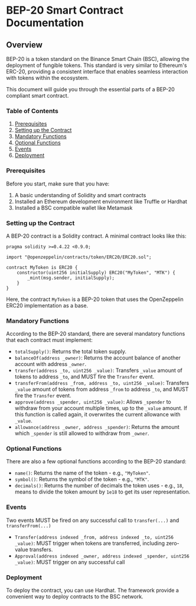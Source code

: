 # BEP-20 Smart Contract Documentation

## Overview

BEP-20 is a token standard on the Binance Smart Chain (BSC), allowing the deployment of fungible tokens. This standard is very similar to Ethereum's ERC-20, providing a consistent interface that enables seamless interaction with tokens within the ecosystem. 

This document will guide you through the essential parts of a BEP-20 compliant smart contract.

### Table of Contents

1. [Prerequisites](#prerequisites)
2. [Setting up the Contract](#setting-up-the-contract)
3. [Mandatory Functions](#mandatory-functions)
4. [Optional Functions](#optional-functions)
5. [Events](#events)
6. [Deployment](#deployment)

### Prerequisites <a name="prerequisites"></a>

Before you start, make sure that you have:

1. A basic understanding of Solidity and smart contracts
2. Installed an Ethereum development environment like Truffle or Hardhat
3. Installed a BSC compatible wallet like Metamask

### Setting up the Contract <a name="setting-up-the-contract"></a>

A BEP-20 contract is a Solidity contract. A minimal contract looks like this:

```solidity
pragma solidity >=0.4.22 <0.9.0;

import "@openzeppelin/contracts/token/ERC20/ERC20.sol";

contract MyToken is ERC20 {
    constructor(uint256 initialSupply) ERC20("MyToken", "MTK") {
        _mint(msg.sender, initialSupply);
    }
}
```

Here, the contract `MyToken` is a BEP-20 token that uses the OpenZeppelin ERC20 implementation as a base.

### Mandatory Functions <a name="mandatory-functions"></a>

According to the BEP-20 standard, there are several mandatory functions that each contract must implement:

- `totalSupply()`: Returns the total token supply.
- `balanceOf(address _owner)`: Returns the account balance of another account with address `_owner`.
- `transfer(address _to, uint256 _value)`: Transfers `_value` amount of tokens to address `_to`, and MUST fire the `Transfer` event.
- `transferFrom(address _from, address _to, uint256 _value)`: Transfers `_value` amount of tokens from address `_from` to address `_to`, and MUST fire the `Transfer` event.
- `approve(address _spender, uint256 _value)`: Allows `_spender` to withdraw from your account multiple times, up to the `_value` amount. If this function is called again, it overwrites the current allowance with `_value`.
- `allowance(address _owner, address _spender)`: Returns the amount which `_spender` is still allowed to withdraw from `_owner`.

### Optional Functions <a name="optional-functions"></a>

There are also a few optional functions according to the BEP-20 standard:

- `name()`: Returns the name of the token - e.g., `"MyToken"`.
- `symbol()`: Returns the symbol of the token - e.g., `"MTK"`.
- `decimals()`: Returns the number of decimals the token uses - e.g., `18`, means to divide the token amount by `1e18` to get its user representation.

### Events <a name="events"></a>

Two events MUST be fired on any successful call to `transfer(...)` and `transferFrom(...)`

- `Transfer(address indexed _from, address indexed _to, uint256 _value)`: MUST trigger when tokens are transferred, including zero-value transfers.
- `Approval(address indexed _owner, address indexed _spender, uint256 _value)`: MUST trigger on any successful call

### Deployment <a name="deployment"></a>
To deploy the contract, you can use Hardhat. The framework provide a convenient way to deploy contracts to the BSC network.
